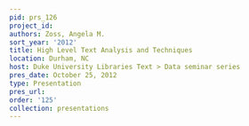 ```yaml
---
pid: prs_126
project_id: 
authors: Zoss, Angela M.
sort_year: '2012'
title: High Level Text Analysis and Techniques
location: Durham, NC
host: Duke University Libraries Text > Data seminar series
pres_date: October 25, 2012
type: Presentation
pres_url: 
order: '125'
collection: presentations
---
```

